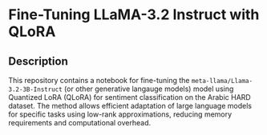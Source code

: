 # Fine-Tuning LLaMA-3.2 Instruct with QLoRA

## Description
This repository contains a notebook for fine-tuning the `meta-llama/Llama-3.2-3B-Instruct` (or other generative langauge models) model using Quantized LoRA (QLoRA) for sentiment classification on the Arabic HARD dataset. The method allows efficient adaptation of large language models for specific tasks using low-rank approximations, reducing memory requirements and computational overhead.

